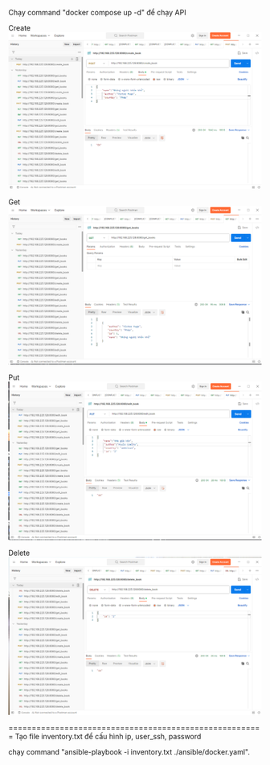 Chạy command "docker compose up -d" để chạy API

Create
<img src="./images/create.PNG">

Get
<img src="./images/get.PNG">

Put
<img src="./images/put.PNG">

Delete
<img src="./images/delete.PNG">



=======================================================
Tạo file inventory.txt để cấu hình ip, user_ssh, password

chạy command "ansible-playbook -i inventory.txt ./ansible/docker.yaml".
